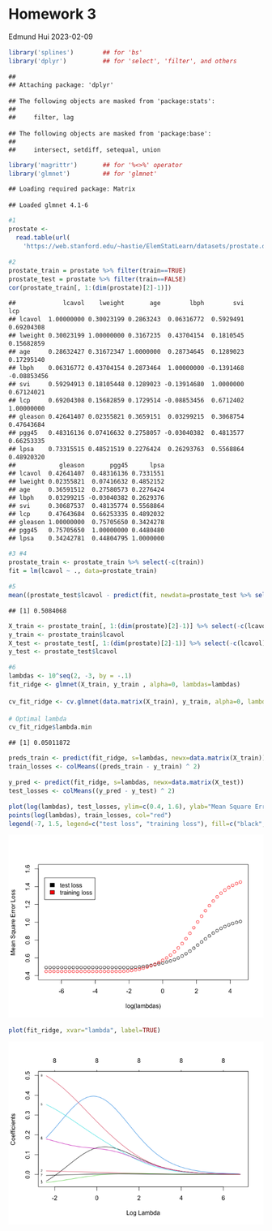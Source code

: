 Homework 3
================
Edmund Hui
2023-02-09

``` r
library('splines')        ## for 'bs'
library('dplyr')          ## for 'select', 'filter', and others
```

    ## 
    ## Attaching package: 'dplyr'

    ## The following objects are masked from 'package:stats':
    ## 
    ##     filter, lag

    ## The following objects are masked from 'package:base':
    ## 
    ##     intersect, setdiff, setequal, union

``` r
library('magrittr')       ## for '%<>%' operator
library('glmnet')         ## for 'glmnet'
```

    ## Loading required package: Matrix

    ## Loaded glmnet 4.1-6

``` r
#1 
prostate <- 
  read.table(url(
    'https://web.stanford.edu/~hastie/ElemStatLearn/datasets/prostate.data'))
```

``` r
#2
prostate_train = prostate %>% filter(train==TRUE)
prostate_test = prostate %>% filter(train==FALSE)
cor(prostate_train[, 1:(dim(prostate)[2]-1)])
```

    ##             lcavol    lweight       age        lbph        svi         lcp
    ## lcavol  1.00000000 0.30023199 0.2863243  0.06316772  0.5929491  0.69204308
    ## lweight 0.30023199 1.00000000 0.3167235  0.43704154  0.1810545  0.15682859
    ## age     0.28632427 0.31672347 1.0000000  0.28734645  0.1289023  0.17295140
    ## lbph    0.06316772 0.43704154 0.2873464  1.00000000 -0.1391468 -0.08853456
    ## svi     0.59294913 0.18105448 0.1289023 -0.13914680  1.0000000  0.67124021
    ## lcp     0.69204308 0.15682859 0.1729514 -0.08853456  0.6712402  1.00000000
    ## gleason 0.42641407 0.02355821 0.3659151  0.03299215  0.3068754  0.47643684
    ## pgg45   0.48316136 0.07416632 0.2758057 -0.03040382  0.4813577  0.66253335
    ## lpsa    0.73315515 0.48521519 0.2276424  0.26293763  0.5568864  0.48920320
    ##            gleason       pgg45      lpsa
    ## lcavol  0.42641407  0.48316136 0.7331551
    ## lweight 0.02355821  0.07416632 0.4852152
    ## age     0.36591512  0.27580573 0.2276424
    ## lbph    0.03299215 -0.03040382 0.2629376
    ## svi     0.30687537  0.48135774 0.5568864
    ## lcp     0.47643684  0.66253335 0.4892032
    ## gleason 1.00000000  0.75705650 0.3424278
    ## pgg45   0.75705650  1.00000000 0.4480480
    ## lpsa    0.34242781  0.44804795 1.0000000

``` r
#3 #4
prostate_train <- prostate_train %>% select(-c(train))
fit = lm(lcavol ~ ., data=prostate_train)
```

``` r
#5
mean((prostate_test$lcavol - predict(fit, newdata=prostate_test %>% select(-c(train, lcavol))))^2)
```

    ## [1] 0.5084068

``` r
X_train <- prostate_train[, 1:(dim(prostate)[2]-1)] %>% select(-c(lcavol))
y_train <- prostate_train$lcavol
X_test <- prostate_test[, 1:(dim(prostate)[2]-1)] %>% select(-c(lcavol))
y_test <- prostate_test$lcavol
```

``` r
#6
lambdas <- 10^seq(2, -3, by = -.1)
fit_ridge <- glmnet(X_train, y_train , alpha=0, lambdas=lambdas)

cv_fit_ridge <- cv.glmnet(data.matrix(X_train), y_train, alpha=0, lambda=lambdas)

# Optimal lambda
cv_fit_ridge$lambda.min
```

    ## [1] 0.05011872

``` r
preds_train <- predict(fit_ridge, s=lambdas, newx=data.matrix(X_train))
train_losses <- colMeans((preds_train - y_train) ^ 2)
```

``` r
y_pred <- predict(fit_ridge, s=lambdas, newx=data.matrix(X_test))
test_losses <- colMeans((y_pred - y_test) ^ 2)
```

``` r
plot(log(lambdas), test_losses, ylim=c(0.4, 1.6), ylab="Mean Square Error Loss")
points(log(lambdas), train_losses, col="red")
legend(-7, 1.5, legend=c("test loss", "training loss"), fill=c("black", "red"))
```

![](hw3_files/figure-gfm/unnamed-chunk-10-1.png)<!-- -->

``` r
plot(fit_ridge, xvar="lambda", label=TRUE) 
```

![](hw3_files/figure-gfm/unnamed-chunk-11-1.png)<!-- -->
